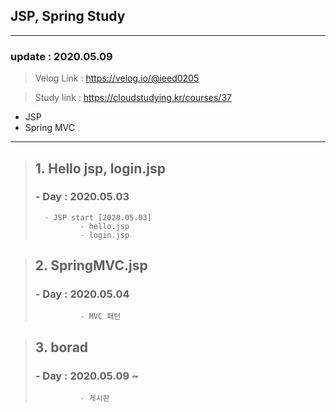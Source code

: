 ## JSP, Spring Study
___
### update : 2020.05.09

> Velog Link : https://velog.io/@ieed0205

> Study link : https://cloudstudying.kr/courses/37

* JSP
* Spring MVC
___

> ## 1. Hello jsp, login.jsp
>
> ###  - Day : 2020.05.03
> 
>       - JSP start [2020.05.03]
>               - hello.jsp
>               - login.jsp

> ## 2. SpringMVC.jsp
>
> ###  - Day : 2020.05.04
>
>               - MVC 패턴

> ## 3. borad
>
> ### - Day : 2020.05.09 ~
>
>               - 게시판

